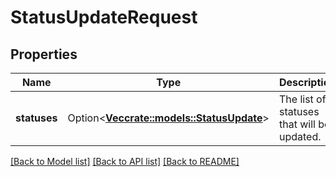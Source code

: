 # StatusUpdateRequest

## Properties

Name | Type | Description | Notes
------------ | ------------- | ------------- | -------------
**statuses** | Option<[**Vec<crate::models::StatusUpdate>**](StatusUpdate.md)> | The list of statuses that will be updated. | [optional]

[[Back to Model list]](../README.md#documentation-for-models) [[Back to API list]](../README.md#documentation-for-api-endpoints) [[Back to README]](../README.md)


